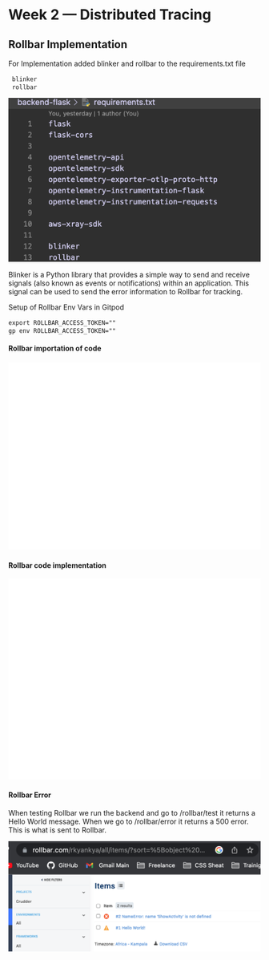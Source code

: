 # Week 2 — Distributed Tracing

## Rollbar Implementation

For Implementation added blinker and rollbar to the requirements.txt file

```text
 blinker
 rollbar
```

![Blinker](assets/rollbar.png)

Blinker is a Python library that provides a simple way to send and receive signals (also known as events or notifications) within an application. This signal can be used to send the error information to Rollbar for tracking.

Setup of Rollbar Env Vars in Gitpod

  ```text
  export ROLLBAR_ACCESS_TOKEN=""
  gp env ROLLBAR_ACCESS_TOKEN=""
  ```

#### Rollbar importation of code

![Rollbar Code Implementation](assets/import-rollbar.svg)

#### Rollbar code implementation

![Rollbar Code Implementation](assets/rollbar-code.svg)

#### Rollbar Error

When testing Rollbar we run the backend and go to /rollbar/test it returns a Hello World message. When we go to /rollbar/error it returns a 500 error. This is what is sent to Rollbar.

![Rollbar Error](assets/rollbar-error.png)
